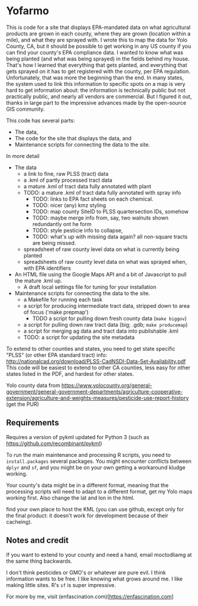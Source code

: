 Yofarmo
======


This is code for a site that displays EPA-mandated data on what agricultural products are grown in each county, where they are grown (location within a mile), and what they are sprayed with.  I wrote this to map the data for Yolo County, CA, but it should be possible to get working in any US county if you can find your county's EPA compliance data. I wanted to know what was being planted (and what was being sprayed) in the fields behind my house.  That's how I learned that everything that gets planted, and everything that gets sprayed on it has to get registered with the county, per EPA regulation. Unfortunately, that was more the beginning than the end.  In many states, the system used to link this information to specific spots on a map is very hard to get information about: the information is technically public but not practically public, and nearly all vendors are commercial. But I figured it out, thanks in large part to the impressive advances made by the open-source GIS community.

This code has several parts: 
*  The data, 
*  The code for the site that displays the data, and 
*  Maintenance scripts for connecting the data to the site.


In more detail
*  The data
   *   a link to fine, raw PLSS (tract) data
   *   a .kml of partly processed tract data
   *   a mature .kml of tract data fully annotated with plant
   *   TODO: a mature .kml of tract data fully annotated with spray info
       *   TODO: links to EPA fact sheets on each chemical.
       *   TODO: nicer (any) kmz styling
       *   TODO: map county SiteID to PLSS quartersection IDs, somehow
       *   TODO: maybe merge info from, say, two walnuts shown redundantly ont he form
       *   TODO: style pesticie info to collapse, 
       *   TODO: what's up with missing data again?  all non-square tracts are being missed.
   *   spreadsheet of raw county level data on what is currently being planted
   *   spreadsheets of raw county level data on what was sprayed when, with EPA identifiers
*  An HTML file using the Google Maps API and a bit of Javascript to pull the mature .kml up.
   *   A draft local settings file for tuning for your installation
*  Maintenance scripts for connecting the data to the site.
   *   a Makefile for running each task
   *   a script for producing intermediate tract data, stripped down to area of focus ('make prepmap')
       *   TODO a script for pulling down fresh county data (`make biggov`)
   *   a script for pulling down raw tract data (big; .gdb; `make producemap`)
   *   a script for merging ag data and tract data into publishable .kml
   *   TODO: a script for updating the site metadata


To extend to other counties and states, you need to get state specific "PLSS" (or other EPA standard tract) info: 
http://nationalcad.org/download/PLSS-CadNSDI-Data-Set-Availability.pdf
This code will be easiest to extend to other CA counties, less easy for other states listed in the PDF, and hardest for other states.

Yolo county data from https://www.yolocounty.org/general-government/general-government-departments/agriculture-cooperative-extension/agriculture-and-weights-measures/pesticide-use-report-history (get the PUR)



Requirements
------------

Requires a version of pykml updated for Python 3 (such as https://github.com/recombinant/pykml)

To run the main maintenance and processing R scripts, you need to `install.packages` several packages.  You might encounter conflicts between `dplyr` and `sf`, and you might be on your own getting a workaround kludge working.

Your county's data might be in a different format, meaning that the processing scripts will need to adapt to a different format, get my Yolo maps working first.
Also change the lat and lon in the html.

find your own place to host the KML (you can use github, except only for the final product: it doesn't work for development because of their cacheing).


Notes and credit
----

If you want to extend to your county and need a hand, email moctodliamg at the same thing backwards.

I don't think pesticides or GMO's or whatever are pure evil.  I think information wants to be free. I like knowing what grows around me.  I like making little sites.  R's `sf` is super impressive.

For more by me, visit (enfascination.com)[https://enfascination.com]

